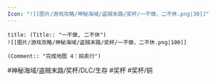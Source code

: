 ```yaml
---
Icon: "![[图片/游戏攻略/神秘海域/盗贼末路/奖杯/一不做，二不休.png|30]]"
---
```

```ad-common-bronze-trophy
title: (Title:: "一不做, 二不休")
![[图片/游戏攻略/神秘海域/盗贼末路/奖杯/一不做，二不休.png|100]]

(Comment:: "完成地图 4：拍卖行")
```

#神秘海域/盗贼末路/奖杯/DLC/生存 #奖杯 #奖杯/铜
